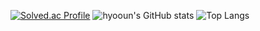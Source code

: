 [![Solved.ac Profile](http://mazassumnida.wtf/api/generate_badge?boj=theuglygoblin)](https://solved.ac/theuglygoblin)
![hyooun's GitHub stats](https://github-readme-stats.vercel.app/api?username=hyooun&show_icons=true)
![Top Langs](https://github-readme-stats.vercel.app/api/top-langs/?username=hyooun&layout=compact)
